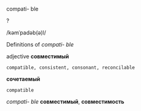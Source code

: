 compati- ble

?

/kəmˈpadəb(ə)l/

Definitions of _compati- ble_

adjective
**совместимый**

    compatible, consistent, consonant, reconcilable
**сочетаемый**

    compatible

_compati- ble_
**совместимый**, **совместимость**